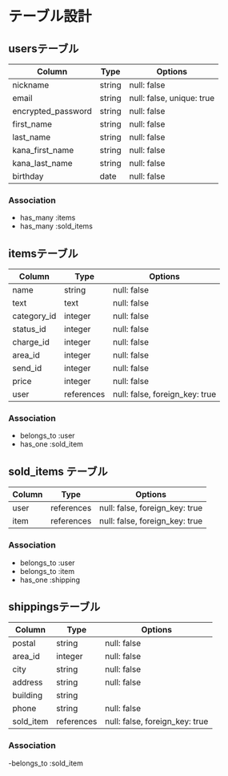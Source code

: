 # テーブル設計

## usersテーブル

| Column              | Type   | Options                   |
| ------------------- | ------ | ------------------------- |
| nickname            | string | null: false               |
| email               | string | null: false, unique: true |
| encrypted_password  | string | null: false               |
| first_name          | string | null: false               |
| last_name           | string | null: false               |
| kana_first_name     | string | null: false               |
| kana_last_name      | string | null: false               |
| birthday            | date   | null: false               |

### Association

 - has_many :items
 - has_many :sold_items

## itemsテーブル

| Column      | Type       | Options                        |
| ----------- | ---------- | ------------------------------ |
| name        | string     | null: false                    |
| text        | text       | null: false                    |
| category_id | integer    | null: false                    |
| status_id   | integer    | null: false                    |
| charge_id   | integer    | null: false                    |
| area_id     | integer    | null: false                    |
| send_id     | integer    | null: false                    |
| price       | integer    | null: false                    |
| user        | references | null: false, foreign_key: true |

### Association

- belongs_to :user
- has_one :sold_item

## sold_items テーブル

| Column | Type       | Options                        |
| ------ | ---------- | ------------------------------ |
| user   | references | null: false, foreign_key: true |
| item   | references | null: false, foreign_key: true |

### Association

- belongs_to :user
- belongs_to :item
- has_one :shipping

## shippingsテーブル

| Column    | Type       | Options                        |
| --------- | ---------- | ------------------------------ |
| postal    | string     | null: false                    |
| area_id   | integer    | null: false                    |
| city      | string     | null: false                    |
| address   | string     | null: false                    |
| building  | string     |                                |
| phone     | string     | null: false                    |
| sold_item | references | null: false, foreign_key: true |

### Association

-belongs_to :sold_item